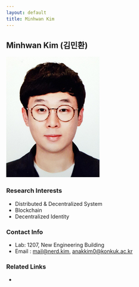 ```yaml
---
layout: default
title: Minhwan Kim
---
```


## Minhwan Kim (김민환)
![profile](../assets/img/profile_minhwankim.png)

### Research Interests
* Distributed & Decentralized System
* Blockchain
* Decentralized Identity

### Contact Info
* Lab: 1207, New Engineering Building
* Email : mail@nerd.kim, anakkim0@konkuk.ac.kr

### Related Links
*
